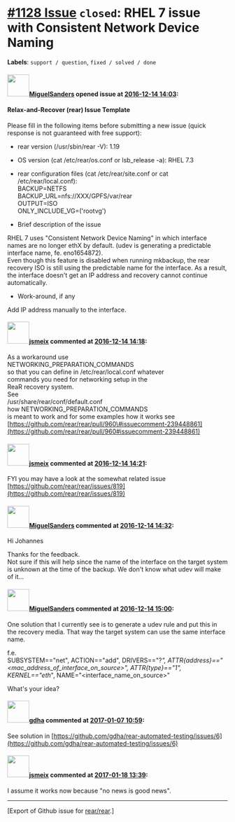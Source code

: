 [\#1128 Issue](https://github.com/rear/rear/issues/1128) `closed`: RHEL 7 issue with Consistent Network Device Naming
=====================================================================================================================

**Labels**: `support / question`, `fixed / solved / done`

#### <img src="https://avatars.githubusercontent.com/u/24568402?v=4" width="50">[MiguelSanders](https://github.com/MiguelSanders) opened issue at [2016-12-14 14:03](https://github.com/rear/rear/issues/1128):

#### Relax-and-Recover (rear) Issue Template

Please fill in the following items before submitting a new issue (quick
response is not guaranteed with free support):

-   rear version (/usr/sbin/rear -V): 1.19

-   OS version (cat /etc/rear/os.conf or lsb\_release -a): RHEL 7.3

-   rear configuration files (cat /etc/rear/site.conf or cat
    /etc/rear/local.conf):  
    BACKUP=NETFS  
    BACKUP\_URL=nfs://XXX/GPFS/var/rear  
    OUTPUT=ISO  
    ONLY\_INCLUDE\_VG=('rootvg')

-   Brief description of the issue

RHEL 7 uses "Consistent Network Device Naming" in which interface names
are no longer ethX by default. (udev is generating a predictable
interface name, fe. eno1654872).  
Even though this feature is disabled when running mkbackup, the rear
recovery ISO is still using the predictable name for the interface. As a
result, the interface doesn't get an IP address and recovery cannot
continue automatically.

-   Work-around, if any

Add IP address manually to the interface.

#### <img src="https://avatars.githubusercontent.com/u/1788608?u=925fc54e2ce01551392622446ece427f51e2f0ce&v=4" width="50">[jsmeix](https://github.com/jsmeix) commented at [2016-12-14 14:18](https://github.com/rear/rear/issues/1128#issuecomment-267044790):

As a workaround use  
NETWORKING\_PREPARATION\_COMMANDS  
so that you can define in /etc/rear/local.conf whatever  
commands you need for networking setup in the  
ReaR recovery system.  
See  
/usr/share/rear/conf/default.conf  
how NETWORKING\_PREPARATION\_COMMANDS  
is meant to work and for some examples how it works see  
[https://github.com/rear/rear/pull/960\#issuecomment-239448861](https://github.com/rear/rear/pull/960#issuecomment-239448861)

#### <img src="https://avatars.githubusercontent.com/u/1788608?u=925fc54e2ce01551392622446ece427f51e2f0ce&v=4" width="50">[jsmeix](https://github.com/jsmeix) commented at [2016-12-14 14:21](https://github.com/rear/rear/issues/1128#issuecomment-267045505):

FYI you may have a look at the somewhat related issue  
[https://github.com/rear/rear/issues/819](https://github.com/rear/rear/issues/819)

#### <img src="https://avatars.githubusercontent.com/u/24568402?v=4" width="50">[MiguelSanders](https://github.com/MiguelSanders) commented at [2016-12-14 14:32](https://github.com/rear/rear/issues/1128#issuecomment-267048134):

Hi Johannes

Thanks for the feedback.  
Not sure if this will help since the name of the interface on the target
system is unknown at the time of the backup. We don't know what udev
will make of it...

#### <img src="https://avatars.githubusercontent.com/u/24568402?v=4" width="50">[MiguelSanders](https://github.com/MiguelSanders) commented at [2016-12-14 15:00](https://github.com/rear/rear/issues/1128#issuecomment-267055618):

One solution that I currently see is to generate a udev rule and put
this in the recovery media. That way the target system can use the same
interface name.

f.e.  
SUBSYSTEM=="net", ACTION=="add", DRIVERS=="?*",
ATTR{address}=="&lt;mac\_address\_of\_interface\_on\_source&gt;",
ATTR{type}=="1", KERNEL=="eth*",
NAME="&lt;interface\_name\_on\_source&gt;"

What's your idea?

#### <img src="https://avatars.githubusercontent.com/u/888633?u=cdaeb31efcc0048d3619651aa18dd4b76e636b21&v=4" width="50">[gdha](https://github.com/gdha) commented at [2017-01-07 10:59](https://github.com/rear/rear/issues/1128#issuecomment-271076733):

See solution in
[https://github.com/gdha/rear-automated-testing/issues/6](https://github.com/gdha/rear-automated-testing/issues/6)

#### <img src="https://avatars.githubusercontent.com/u/1788608?u=925fc54e2ce01551392622446ece427f51e2f0ce&v=4" width="50">[jsmeix](https://github.com/jsmeix) commented at [2017-01-18 13:39](https://github.com/rear/rear/issues/1128#issuecomment-273477360):

I assume it works now because "no news is good news".

------------------------------------------------------------------------

\[Export of Github issue for
[rear/rear](https://github.com/rear/rear).\]
